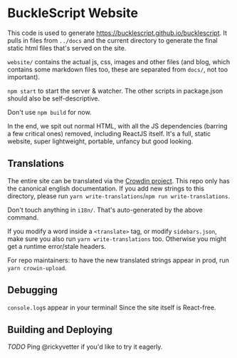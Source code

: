 # BuckleScript Website

This code is used to generate https://bucklescript.github.io/bucklescript. It pulls in files from `../docs` and the current directory to generate the final static html files that's served on the site.

`website/` contains the actual js, css, images and other files (and blog, which contains some markdown files too, these are separated from `docs/`, not too important).

`npm start` to start the server & watcher. The other scripts in package.json should also be self-descriptive.

Don't use `npm build` for now.

In the end, we spit out normal HTML, with all the JS dependencies (barring a few critical ones) removed, including ReactJS itself. It's a full, static website, super lightweight, portable, unfancy but good looking.

## Translations

The entire site can be translated via the [Crowdin project](https://crowdin.com/project/bucklescript). This repo only has the canonical english documentation. If you add new strings to this directory, please run `yarn write-translations`/`npm run write-translations`.

Don't touch anything in `i18n/`. That's auto-generated by the above command.

If you modify a word inside a `<translate>` tag, or modify `sidebars.json`, make sure you also run `yarn write-translations` too. Otherwise you might get a runtime error/stale headers.

For repo maintainers: to have the new translated strings appear in prod, run `yarn crowin-upload`.

## Debugging

`console.log`s appear in your terminal! Since the site itself is React-free.

## Building and Deploying

*TODO*
Ping @rickyvetter if you'd like to try it eagerly.

